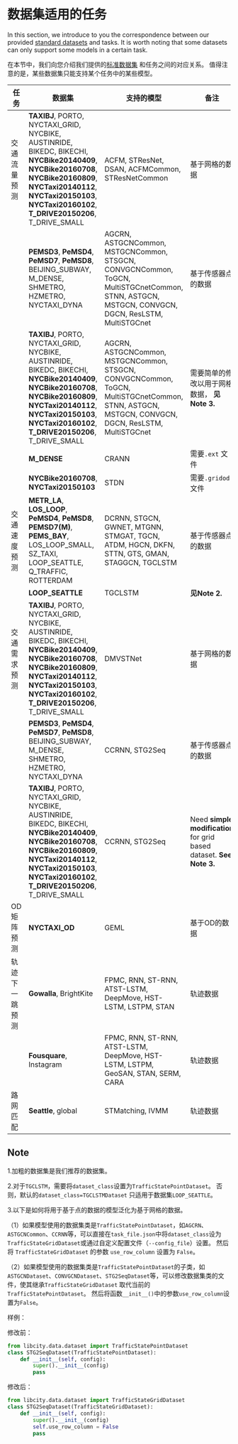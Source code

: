 # 数据集适用的任务

In this section, we introduce to you the correspondence between our provided [standard datasets](https://drive.google.com/drive/folders/1g5v2Gq1tkOq8XO0HDCZ9nOTtRpB6-gPe?usp=sharing) and tasks. It is worth noting that some datasets can only support some models in a certain task.

在本节中，我们向您介绍我们提供的[标准数据集](https://drive.google.com/drive/folders/1g5v2Gq1tkOq8XO0HDCZ9nOTtRpB6-gPe?usp=sharing) 和任务之间的对应关系。 值得注意的是，某些数据集只能支持某个任务中的某些模型。

| 任务           | 数据集                                                       | 支持的模型                                                   | 备注                                                         |
| -------------- | ------------------------------------------------------------ | ------------------------------------------------------------ | ------------------------------------------------------------ |
| 交通流量预测   | **TAXIBJ**, PORTO, NYCTAXI_GRID, NYCBIKE, AUSTINRIDE, BIKEDC, BIKECHI, **NYCBike20140409**, **NYCBike20160708**, **NYCBike20160809**, **NYCTaxi20140112**, **NYCTaxi20150103**, **NYCTaxi20160102**, **T_DRIVE20150206**, T_DRIVE_SMALL | ACFM, STResNet, DSAN, ACFMCommon, STResNetCommon             | 基于网格的数据                                               |
|                | **PEMSD3**, **PeMSD4**, **PeMSD7**, **PeMSD8**, BEIJING_SUBWAY, M_DENSE, SHMETRO, HZMETRO, NYCTAXI_DYNA | AGCRN, ASTGCNCommon, MSTGCNCommon, STSGCN, CONVGCNCommon, ToGCN, MultiSTGCnetCommon, STNN, ASTGCN, MSTGCN, CONVGCN, DGCN, ResLSTM, MultiSTGCnet | 基于传感器点的数据                                           |
|                | **TAXIBJ**, PORTO, NYCTAXI_GRID, NYCBIKE, AUSTINRIDE, BIKEDC, BIKECHI, **NYCBike20140409**, **NYCBike20160708**, **NYCBike20160809**, **NYCTaxi20140112**, **NYCTaxi20150103**, **NYCTaxi20160102**, **T_DRIVE20150206**, T_DRIVE_SMALL | AGCRN, ASTGCNCommon, MSTGCNCommon, STSGCN, CONVGCNCommon, ToGCN, MultiSTGCnetCommon, STNN, ASTGCN, MSTGCN, CONVGCN, DGCN, ResLSTM, MultiSTGCnet | 需要简单的修改以用于网格数据， **见 Note 3.**                |
|                | **M_DENSE**                                                  | CRANN                                                        | 需要`.ext` 文件                                              |
|                | **NYCBike20160708**, **NYCTaxi20150103**                     | STDN                                                         | 需要`.gridod` 文件                                           |
| 交通速度预测   | **METR_LA**, **LOS_LOOP**, **PeMSD4**, **PeMSD8**, **PEMSD7(M)**, **PEMS_BAY**, LOS_LOOP_SMALL, SZ_TAXI, LOOP_SEATTLE, Q_TRAFFIC, ROTTERDAM | DCRNN, STGCN, GWNET, MTGNN, STMGAT, TGCN, ATDM, HGCN, DKFN, STTN, GTS, GMAN, STAGGCN, TGCLSTM | 基于传感器点的数据                                           |
|                | **LOOP_SEATTLE**                                             | TGCLSTM                                                      | **见Note 2.**                                                |
| 交通需求预测   | **TAXIBJ**, PORTO, NYCTAXI_GRID, NYCBIKE, AUSTINRIDE, BIKEDC, BIKECHI, **NYCBike20140409**, **NYCBike20160708**, **NYCBike20160809**, **NYCTaxi20140112**, **NYCTaxi20150103**, **NYCTaxi20160102**, **T_DRIVE20150206**, T_DRIVE_SMALL | DMVSTNet                                                     | 基于网格的数据                                               |
|                | **PEMSD3**, **PeMSD4**, **PeMSD7**, **PeMSD8**, BEIJING_SUBWAY, M_DENSE, SHMETRO, HZMETRO, NYCTAXI_DYNA | CCRNN, STG2Seq                                               | 基于传感器点的数据                                           |
|                | **TAXIBJ**, PORTO, NYCTAXI_GRID, NYCBIKE, AUSTINRIDE, BIKEDC, BIKECHI, **NYCBike20140409**, **NYCBike20160708**, **NYCBike20160809**, **NYCTaxi20140112**, **NYCTaxi20150103**, **NYCTaxi20160102**, **T_DRIVE20150206**, T_DRIVE_SMALL | CCRNN, STG2Seq                                               | Need **simple modification**   for grid based dataset. **See Note 3.** |
| OD矩阵预测     | **NYCTAXI_OD**                                               | GEML                                                         | 基于OD的数据                                                 |
| 轨迹下一跳预测 | **Gowalla**, BrightKite                                      | FPMC, RNN, ST-RNN, ATST-LSTM, DeepMove, HST-LSTM, LSTPM, STAN | 轨迹数据                                                     |
|                | **Fousquare**, Instagram                                     | FPMC, RNN, ST-RNN, ATST-LSTM, DeepMove, HST-LSTM, LSTPM, GeoSAN, STAN, SERM, CARA | 轨迹数据                                                     |
| 路网匹配       | **Seattle**, global                                          | STMatching, IVMM                                             | 轨迹数据                                                     |

## Note

1.加粗的数据集是我们推荐的数据集。

2.对于`TGCLSTM`，需要将`dataset_class`设置为`TrafficStatePointDataset`。 否则，默认的`dataset_class=TGCLSTMDataset` 只适用于数据集`LOOP_SEATTLE`。

3.以下是如何将用于基于点的数据的模型泛化为基于网格的数据。

（1）如果模型使用的数据集类是`TrafficStatePointDataset`，如`AGCRN`、`ASTGCNCommon`、`CCRNN`等，可以直接在`task_file.json`中将`dataset_class`设为`TrafficStateGridDataset`或通过自定义配置文件（`--config_file`）设置。 然后将 `TrafficStateGridDataset` 的参数 `use_row_column` 设置为 `False`。

（2）如果模型使用的数据集类是`TrafficStatePointDataset`的子类，如`ASTGCNDataset`、`CONVGCNDataset`、`STG2SeqDataset`等，可以修改数据集类的文件，使其继承`TrafficStateGridDataset` 取代当前的`TrafficStatePointDataset`。 然后将函数`__init__()`中的参数`use_row_column`设置为`False`。

样例：

修改前：

```python
from libcity.data.dataset import TrafficStatePointDataset
class STG2SeqDataset(TrafficStatePointDataset):
    def __init__(self, config):
        super().__init__(config)
        pass
```

修改后：

```python
from libcity.data.dataset import TrafficStateGridDataset
class STG2SeqDataset(TrafficStateGridDataset):
    def __init__(self, config):
        super().__init__(config)
        self.use_row_column = False
        pass
```


